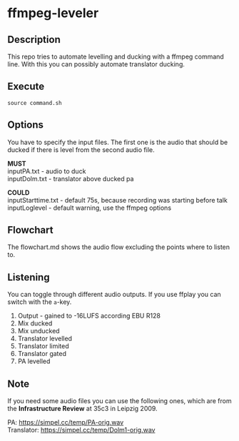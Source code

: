 # ffmpeg-leveler

## Description
This repo tries to automate levelling and ducking with a ffmpeg command line.
With this you can possibly automate translator ducking.

## Execute
`source command.sh`

## Options
You have to specify the input files. The first one is the audio that should be ducked if there is level from the second audio file.

__MUST__  
inputPA.txt - audio to duck  
inputDolm.txt - translator above ducked pa

__COULD__  
inputStarttime.txt - default 75s, because recording was starting before talk  
inputLoglevel - default warning, use the ffmpeg options

## Flowchart
The flowchart.md shows the audio flow excluding the points where to listen to.

## Listening
You can toggle through different audio outputs. If you use ffplay you can switch with the `a`-key.  
1. Output - gained to -16LUFS according EBU R128
2. Mix ducked
3. Mix unducked
4. Translator levelled
5. Translator limited
6. Translator gated
7. PA levelled

## Note
If you need some audio files you can use the following ones, which are from the __Infrastructure Review__ at 35c3 in Leipzig 2009.

PA: https://simpel.cc/temp/PA-orig.wav  
Translator: https://simpel.cc/temp/Dolm1-orig.wav
